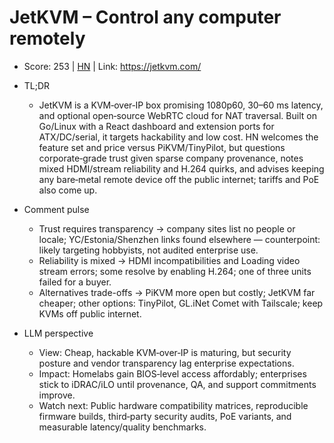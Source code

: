 # JetKVM – Control any computer remotely

- Score: 253 | [HN](https://news.ycombinator.com/item?id=45723159) | Link: https://jetkvm.com/

- TL;DR
  - JetKVM is a KVM‑over‑IP box promising 1080p60, 30–60 ms latency, and optional open‑source WebRTC cloud for NAT traversal. Built on Go/Linux with a React dashboard and extension ports for ATX/DC/serial, it targets hackability and low cost. HN welcomes the feature set and price versus PiKVM/TinyPilot, but questions corporate‑grade trust given sparse company provenance, notes mixed HDMI/stream reliability and H.264 quirks, and advises keeping any bare‑metal remote device off the public internet; tariffs and PoE also come up.

- Comment pulse
  - Trust requires transparency → company sites list no people or locale; YC/Estonia/Shenzhen links found elsewhere — counterpoint: likely targeting hobbyists, not audited enterprise use.
  - Reliability is mixed → HDMI incompatibilities and Loading video stream errors; some resolve by enabling H.264; one of three units failed for a buyer.
  - Alternatives trade-offs → PiKVM more open but costly; JetKVM far cheaper; other options: TinyPilot, GL.iNet Comet with Tailscale; keep KVMs off public internet.

- LLM perspective
  - View: Cheap, hackable KVM‑over‑IP is maturing, but security posture and vendor transparency lag enterprise expectations.
  - Impact: Homelabs gain BIOS‑level access affordably; enterprises stick to iDRAC/iLO until provenance, QA, and support commitments improve.
  - Watch next: Public hardware compatibility matrices, reproducible firmware builds, third‑party security audits, PoE variants, and measurable latency/quality benchmarks.
